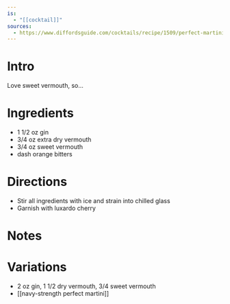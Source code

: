 ```yaml
---
is:
  - "[[cocktail]]"
sources:
  - https://www.diffordsguide.com/cocktails/recipe/1509/perfect-martini
---
```


# Intro
Love sweet vermouth, so...

# Ingredients
* 1 1/2 oz gin
* 3/4 oz extra dry vermouth
* 3/4 oz sweet vermouth
* dash orange bitters


# Directions
* Stir all ingredients with ice and strain into chilled glass
* Garnish with luxardo cherry

# Notes

# Variations
- 2 oz gin, 1 1/2 dry vermouth, 3/4 sweet vermouth
- [[navy-strength perfect martini]]
